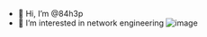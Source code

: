 - 👋 Hi, I’m @84h3p
- 👀 I’m interested in network engineering
![image](https://user-images.githubusercontent.com/43922329/209374060-097f778f-8118-4c15-a225-e0e9abc795f7.png)


<!---
84h3p/84h3p is a ✨ special ✨ repository because its `README.md` (this file) appears on your GitHub profile.
You can click the Preview link to take a look at your changes.
--->
